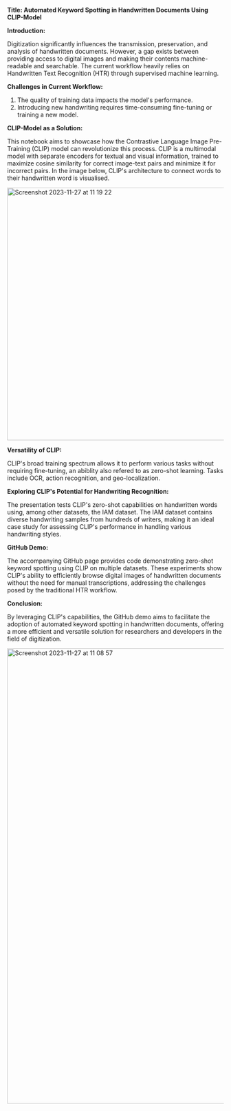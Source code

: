 **Title: Automated Keyword Spotting in Handwritten Documents Using CLIP-Model**

**Introduction:**

Digitization significantly influences the transmission, preservation, and analysis of handwritten documents. However, a gap exists between providing access to digital images and making their contents machine-readable and searchable. The current workflow heavily relies on Handwritten Text Recognition (HTR) through supervised machine learning.

**Challenges in Current Workflow:**

1. The quality of training data impacts the model's performance.
2. Introducing new handwriting requires time-consuming fine-tuning or training a new model.

**CLIP-Model as a Solution:**

This notebook aims to showcase how the Contrastive Language Image Pre-Training (CLIP) model can revolutionize this process. CLIP is a multimodal model with separate encoders for textual and visual information, trained to maximize cosine similarity for correct image-text pairs and minimize it for incorrect pairs. In the image below, CLIP's architecture to connect words to their handwritten word is visualised.

<img width="586" alt="Screenshot 2023-11-27 at 11 19 22" src="https://github.com/eXtant-CMG/Zeroshot/assets/72438295/222325cd-16cd-4770-9827-45a30c57a978">

**Versatility of CLIP:**

CLIP's broad training spectrum allows it to perform various tasks without requiring fine-tuning, an abiblity also refered to as zero-shot learning. Tasks include OCR, action recognition, and geo-localization.

**Exploring CLIP's Potential for Handwriting Recognition:**

The presentation tests CLIP's zero-shot capabilities on handwritten words using, among other datasets, the IAM dataset. The IAM dataset contains diverse handwriting samples from hundreds of writers, making it an ideal case study for assessing CLIP's performance in handling various handwriting styles.

**GitHub Demo:**

The accompanying GitHub page provides code demonstrating zero-shot keyword spotting using CLIP on multiple datasets. These experiments show CLIP's ability to efficiently browse digital images of handwritten documents without the need for manual transcriptions, addressing the challenges posed by the traditional HTR workflow.

**Conclusion:**

By leveraging CLIP's capabilities, the GitHub demo aims to facilitate the adoption of automated keyword spotting in handwritten documents, offering a more efficient and versatile solution for researchers and developers in the field of digitization.

<img width="1056" alt="Screenshot 2023-11-27 at 11 08 57" src="https://github.com/eXtant-CMG/Zeroshot/assets/72438295/aa6ff0bd-e1ae-4990-8482-43d70b174717">

